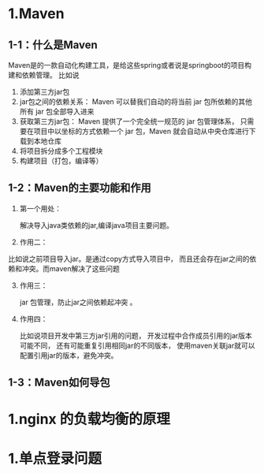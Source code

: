 # 1.Maven

## 1-1：什么是Maven

Maven是的一款自动化构建工具，是给这些spring或者说是springboot的项目构建和依赖管理。
比如说
1. 添加第三方jar包
2. jar包之间的依赖关系： 
   Maven 可以替我们自动的将当前 jar 包所依赖的其他所有 jar 包全部导入进来
3. 获取第三方jar包： 
   Maven 提供了一个完全统一规范的 jar 包管理体系，
  只需要在项目中以坐标的方式依赖一个 jar 包，Maven 就会自动从中央仓库进行下载到本地仓库
4. 将项目拆分成多个工程模块
5. 构建项目（打包，编译等）


## 1-2：Maven的主要功能和作用

1. 第一个用处：

   解决导入java类依赖的jar,编译java项目主要问题。
   
2. 作用二：

  比如说之前项目导入jar。是通过copy方式导入项目中，
  而且还会存在jar之间的依赖和冲突。而maven解决了这些问题

3. 作用三：

   jar 包管理，防止jar之间依赖起冲突 。

4. 作用四：

   比如说项目开发中第三方jar引用的问题，
   开发过程中合作成员引用的jar版本可能不同，
   还有可能重复引用相同jar的不同版本，
   使用maven关联jar就可以配置引用jar的版本，避免冲突。

## 1-3：Maven如何导包
   
# 1.nginx 的负载均衡的原理




# 1.单点登录问题

